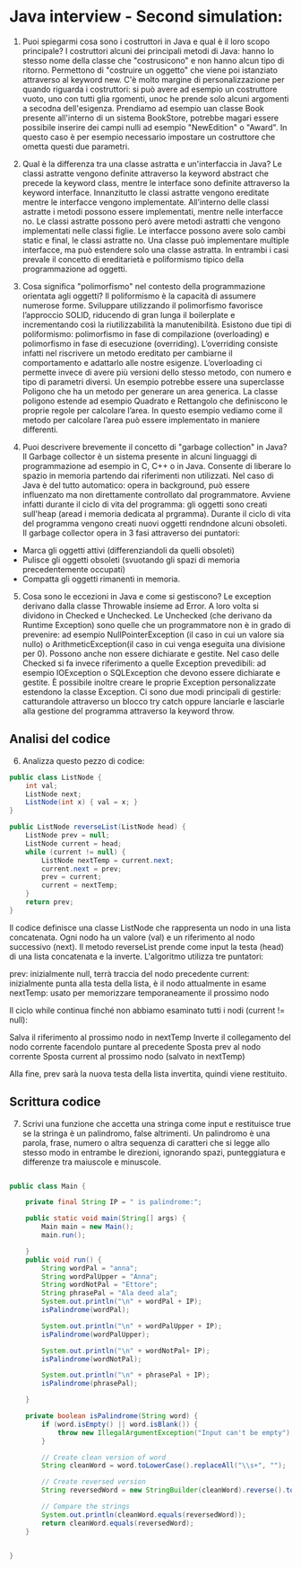 # Java interview - Second simulation:

1. Puoi spiegarmi cosa sono i costruttori in Java e qual è il loro scopo principale?
    I costruttori alcuni dei principali metodi di Java: hanno lo stesso nome della classe che "costrusicono" e non hanno alcun tipo di ritorno. Permettono di "costruire un oggetto" che viene poi istanziato attraverso al keyword new. C'è molto margine di personalizzazione per quando riguarda i costruttori: si può avere ad esempio un costruttore vuoto, uno con tutti glia rgomenti, unoc he prende solo alcuni argomenti a secodna dell'esigenza.
    Prendiamo ad esempio uan classe Book presente all'interno di un sistema BookStore, potrebbe magari essere possibile inserire dei campi nulli ad esempio "NewEdition" o "Award". In questo caso è per esempio necessario impostare un costruttore che ometta questi due parametri.


2. Qual è la differenza tra una classe astratta e un'interfaccia in Java?
   Le classi astratte vengono definite attraverso la keyword abstract che precede la keyword class, mentre le interface sono definite attraverso la keyword interface. Innanzitutto le classi astratte vengono ereditate mentre le interfacce vengono implementate. All’interno delle classi astratte i metodi possono essere implementati, mentre nelle interfacce no. Le classi astratte possono però avere metodi astratti che vengono implementati nelle classi figlie. Le interfacce possono avere solo cambi static e final, le classi astratte no. Una classe può implementare multiple interfacce, ma può estendere solo una classe astratta. In entrambi i casi prevale il concetto di ereditarietà e poliformismo tipico della programmazione ad oggetti.


3. Cosa significa "polimorfismo" nel contesto della programmazione orientata agli oggetti?
   Il poliformismo è la capacità di assumere numerose forme. Sviluppare utilizzando il polimorfismo favorisce l’approccio SOLID, riducendo di gran lunga il boilerplate e incrementando così la riutilizzabilità la manutenibilità. Esistono due tipi di poliformismo: polimorfismo in fase di compilazione (overloading) e polimorfismo in fase di esecuzione (overriding). L’overriding consiste infatti nel riscrivere un metodo ereditato per cambiarne il comportamento e adattarlo alle nostre esigenze. L’overloading ci permette invece di avere più versioni dello stesso metodo, con numero e tipo di parametri diversi. Un esempio potrebbe essere una superclasse Poligono che ha un metodo per generare un area generica. La classe poligono estende ad esempio Quadrato e Rettangolo che definiscono le proprie regole per calcolare l’area. In questo esempio vediamo come il metodo per calcolare l’area può essere implementato in maniere differenti.


4. Puoi descrivere brevemente il concetto di "garbage collection" in Java?
Il Garbage collector è un sistema presente in alcuni linguaggi di programmazione ad esempio in C, C++ o in Java. Consente di liberare lo spazio in memoria partendo dai riferimenti non utilizzati. Nel caso di Java è del tutto automatico: opera in background, può essere influenzato ma non direttamente controllato dal programmatore. Avviene infatti durante il ciclo di vita del programma: gli oggetti sono creati sull'heap (aread i memoria dedicata al prgramma). Durante il ciclo di vita del programma vengono creati nuovi oggetti rendndone alcuni obsoleti. Il garbage collector opera in 3 fasi attraverso dei puntatori: 
 - Marca gli oggetti attivi (differenziandoli da quelli obsoleti)
 - Pulisce gli oggetti obsoleti (svuotando gli spazi di memoria precedentemente occupati)
 - Compatta gli oggetti rimanenti in memoria.


5. Cosa sono le eccezioni in Java e come si gestiscono?
   Le exception derivano dalla classe Throwable insieme ad Error. A loro volta si dividono in Checked e Unchecked. Le Unchecked (che derivano da Runtime Exception) sono quelle che un programmatore non è in grado di prevenire: ad esempio NullPointerException (il caso in cui un valore sia nullo) o ArithmeticException(il caso in cui venga eseguita una divisione per 0). Possono anche non essere dichiarate e gestite. Nel caso delle Checked si fa invece riferimento a quelle Exception prevedibili: ad esempio IOException o SQLException che devono essere dichiarate e gestite. È possibile inoltre creare le proprie Exception personalizzate estendono la classe Exception. Ci sono due modi principali di gestirle: catturandole attraverso un blocco try catch oppure lanciarle e lasciarle alla gestione del programma attraverso la keyword throw.

## Analisi del codice

6. Analizza questo pezzo di codice:

``` java
public class ListNode {
    int val;
    ListNode next;
    ListNode(int x) { val = x; }
}

public ListNode reverseList(ListNode head) {
    ListNode prev = null;
    ListNode current = head;
    while (current != null) {
        ListNode nextTemp = current.next;
        current.next = prev;
        prev = current;
        current = nextTemp;
    }
    return prev;
}
```

Il codice definisce una classe ListNode che rappresenta un nodo in una lista concatenata. Ogni nodo ha un valore (val) e un riferimento al nodo successivo (next).
Il metodo reverseList prende come input la testa (head) di una lista concatenata e la inverte.
L'algoritmo utilizza tre puntatori:

prev: inizialmente null, terrà traccia del nodo precedente
current: inizialmente punta alla testa della lista, è il nodo attualmente in esame
nextTemp: usato per memorizzare temporaneamente il prossimo nodo


Il ciclo while continua finché non abbiamo esaminato tutti i nodi (current != null):

Salva il riferimento al prossimo nodo in nextTemp
Inverte il collegamento del nodo corrente facendolo puntare al precedente
Sposta prev al nodo corrente
Sposta current al prossimo nodo (salvato in nextTemp)


Alla fine, prev sarà la nuova testa della lista invertita, quindi viene restituito.

## Scrittura codice
7. Scrivi una funzione che accetta una stringa come input e restituisce true se la stringa è un palindromo, false altrimenti. Un palindromo è una parola, frase, numero o altra sequenza di caratteri che si legge allo stesso modo in entrambe le direzioni, ignorando spazi, punteggiatura e differenze tra maiuscole e minuscole.

```java

public class Main {

    private final String IP = " is palindrome:";

    public static void main(String[] args) {
        Main main = new Main();
        main.run();

    }
    public void run() {
        String wordPal = "anna";
        String wordPalUpper = "Anna";
        String wordNotPal = "Ettore";
        String phrasePal = "Ala deed ala";
        System.out.println("\n" + wordPal + IP);
        isPalindrome(wordPal);

        System.out.println("\n" + wordPalUpper + IP);
        isPalindrome(wordPalUpper);

        System.out.println("\n" + wordNotPal+ IP);
        isPalindrome(wordNotPal);

        System.out.println("\n" + phrasePal + IP);
        isPalindrome(phrasePal);

    }

    private boolean isPalindrome(String word) {
        if (word.isEmpty() || word.isBlank()) {
            throw new IllegalArgumentException("Input can't be empty");
        }

        // Create clean version of word
        String cleanWord = word.toLowerCase().replaceAll("\\s+", "");

        // Create reversed version
        String reversedWord = new StringBuilder(cleanWord).reverse().toString();

        // Compare the strings
        System.out.println(cleanWord.equals(reversedWord));
        return cleanWord.equals(reversedWord);
    }


}

```